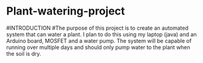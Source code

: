 # Plant-watering-project

#INTRODUCTION
#The purpose of this project is to create an automated system that can water a plant. I plan to do
this using my laptop (java) and an Arduino board, MOSFET and a water pump. The system will
be capable of running over multiple days and should only pump water to the plant when the soil
is dry.
